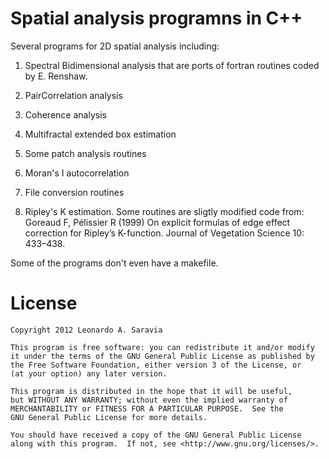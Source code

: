 
Spatial analysis programns in C++
===============================================================

Several programs for 2D spatial analysis including:

1. Spectral Bidimensional analysis that are ports of fortran routines coded by E. Renshaw. 

2. PairCorrelation analysis

3. Coherence analysis

4. Multifractal extended box estimation

5. Some patch analysis routines

6. Moran's I autocorrelation

7. File conversion routines

8. Ripley's K estimation. Some routines are sligtly modified code from: Goreaud F, Pélissier R (1999) On explicit formulas of edge effect correction for Ripley’s K-function. Journal of Vegetation Science 10: 433–438. 

Some of the programs don't even have a makefile.



License
=======

	Copyright 2012 Leonardo A. Saravia
 
    This program is free software: you can redistribute it and/or modify
    it under the terms of the GNU General Public License as published by
    the Free Software Foundation, either version 3 of the License, or
    (at your option) any later version.

    This program is distributed in the hope that it will be useful,
    but WITHOUT ANY WARRANTY; without even the implied warranty of
    MERCHANTABILITY or FITNESS FOR A PARTICULAR PURPOSE.  See the
    GNU General Public License for more details.

    You should have received a copy of the GNU General Public License
    along with this program.  If not, see <http://www.gnu.org/licenses/>.
 
